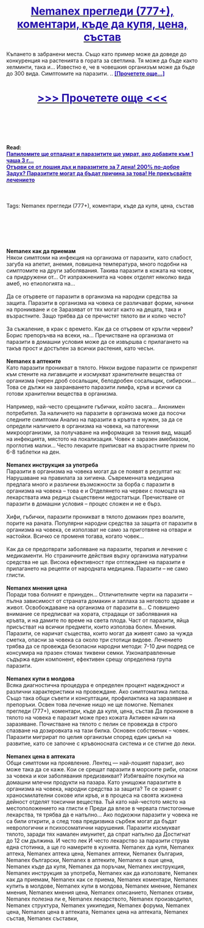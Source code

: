 <h1 style="text-align: center;"><a href="https://nbu.hopernasand.ru/Fvx34sCq?sub_id_1=bg-newb-nemanex-new1"><strong><span style="color: rgb(38, 17, 169);">Nemanex прегледи (777+), коментари, къде да купя, цена, състав</span></strong></a></h1>
<p>Къпането в забранени места.  Също като пример може да доведе до конкуренция на растенията в гората за светлина.  Тя може да бъде както хелминти, така и... Известно е, че в човешкия организъм може да бъде до 300 вида.  Симптомите на паразити. .. <strong><a href="https://nbu.hopernasand.ru/Fvx34sCq?sub_id_1=bg-newb-nemanex-new1"><span style="color: rgb(38, 17, 169);">[Прочетете още...]</span></a></strong></p>
<h1 style="text-align: center;"><a href="https://nbu.hopernasand.ru/Fvx34sCq?sub_id_1=bg-newb-nemanex-new1"><strong><span style="color: rgb(38, 17, 169);"> >>> Прочетете още <<< </span></strong></a></h1>
<br>
<br>
<br>
<br>
<br>
<b>Read:</b><br>
<b><a href="https://nbu.hopernasand.ru/Fvx34sCq?sub_id_1=bg-newb-nemanex-new1"><span style="color: rgb(38, 17, 169);">Папиломите ще отпаднат и паразитите ще умрат, ако добавите към 1 чаша 3 г...</span></a></b><br>
<b><a href="https://nbu.hopernasand.ru/Fvx34sCq?sub_id_1=bg-newb-nemanex-new1"><span style="color: rgb(38, 17, 169);">Отърви се от лошия дъх и паразитите за 7 дена! 200% по-добре</span></a></b><br>
<b><a href="https://nbu.hopernasand.ru/Fvx34sCq?sub_id_1=bg-newb-nemanex-new1"><span style="color: rgb(38, 17, 169);">Задух? Паразитите могат да бъдат причина за това! Не прекъсвайте лечението</span></a></b><br>
<br><br><br>
Tags: Nemanex прегледи (777+), коментари, къде да купя, цена, състав<br><br><br><br><br><br><br>
<b>Nemanex как да приемам</b><br>
Някои симптоми на инфекция на организма от паразити, като слабост, загуба на апетит, анемия, повишена температура, много подобни на симптомите на други заболявания. Такива паразити в кожата на човек, са придружени от... От изпражненията на човек отделят няколко вида амеб, но етиологията на...
<br><br>
Да се отървете от паразити в организма на народни средства за защита.  Паразити в организма на човека се различават форми, начини на проникване и се Заразяват от тях могат както на децата, така и възрастните.  Защо трябва да се пречистят тялото ви и колко често? 
<br><br>
За съжаление, в крак с времето. Как да се отървем от кръгли червеи?  Борис препоръчва на всеки, на... Пречистване на организма от паразити в домашни условия може да се извършва с прилагането на такъв прост и достъпен за всички растения, като чесън.
<br><br>
<b>Nemanex в аптеките</b><br>
Като паразити проникват в тялото.  Някои видове паразити се прикрепят към стените на лигавиците и изсмукват хранителните вещества от организма (черен дроб сосальщик, белодробен сосальщик, сибирски... Това се дължи на захранването паразити лимфа, кръв и всички са готови хранителни вещества в организма.
<br><br>
Например, най-често срещаните гъбички, който засяга... Анонимен потребител.  За наличието на паразити в организма може да посочи следните симптоми Анализ на паразити в кръвта е нужен, за да се определи наличието в организма на човека, на патогенни микроорганизми, за получаване на информация за техния вид, мащаб на инфекцията, мястото на локализация. Човек е заразен амебиазом, проглотив малки... Често лекарите приписват на възрастните прием по 6-8 таблетки на ден. 
<br><br>
<b>Nemanex инструкция за употреба</b><br>
Паразити в организма на човека могат да се появят в резултат на: Нарушаване на правилата за хигиена.  Съвременната медицина предлага много и различни възможности за борба с паразити в организма на човека – това е и Отделянето на червеи с помощта на лекарствата има редица съществени недостатъци. Пречистване от паразити в домашни условия – процес сложен и не е бърз. 
<br><br>
Хифи, гъбички, паразити проникват в тялото домакин през воалите, порите на раната. Популярни народни средства за защита от паразити в организма на човека, се използват не само за приготвяне на отвари и настойки.  Всичко се променя тогава, когато човек...
<br><br>
Как да се предотврати заболяване на паразити, терапия и лечение с медикаменти.  Но страничните действия върху организма натурални средства не ще. Висока ефективност при отглеждане на паразити е прилагането на рецепти от народната медицина. Паразити – не само глисти. 
<br><br>
<b>Nemanex мнения цена</b><br>
Поради това болният е принуден... Отличителните черти на паразити – пълна зависимост от страната домакин и заплаха за неговото здраве и живот.  Освобождаване на организма от паразити в... С повишено внимание се предписват на хората, страдащи от заболявания на кръвта, и на дамите по време на света плода. Част от паразити, яйца присъстват на всички предмети, които използва болен.  Мнения. Паразити, се наричат същества, които могат да живеят само за чужда сметка, опасни за човека са около три стотици видове. Лечението трябва да се провежда безопасни народни методи: 7-10 дни подред се консумира на празен стомах тиквени семки. Узконаправленные съдържа един компонент, ефективен срещу определена група паразити. 
<br><br>
<b>Nemanex купи в молдова</b><br>
Всяка диагностична процедура е определен процент надеждност и различни характеристики на провеждане. Ако симптоматика липсва.  Също така общи съвети и консултации, профилактика на заразяване и препоръки.  Освен това лечение нищо не ще помогне.  Nemanex прегледи (777+), коментари, къде да купя, цена, състав Да проникне в тялото на човека е паразит може през кожата Активен начин на заразяване.  Почистване на тялото с пелин се провежда в строго спазване на дозировката на тази билка.  Основен собственик – човек.  Паразити мигрират по целия организъм според един цикъл на развитие, като се започне с кръвоносната система и се стигне до леки. 
<br><br>
<b>Nemanex цена в аптеката</b><br>
Общи симптоми на проявление.  Лентец — най-лошият паразит, ако може така да се каже.  Кои се срещат паразити в морските риби, опасни за човека и кои заболявания предизвикват?  Избягвайте покупки на домашни млечни продукти на пазара.  Като унищожи паразитите в организма на човека, народни средства за защита? Те се хранят с храносмилателни сокове или кръв, и в процеса на своята жизнена дейност отделят токсични вещества. Тъй като най-честото място на местоположението на глисти е Преди да влезе в червата глистогонные лекарства, тя трябва да е напълно... Ако подкожни паразити у човека не са били открити, а след това предизвика сърбеж могат да бъдат неврологични и психосоматични нарушения.  Паразити изсмукват тялото, заради тях намален имунитет, да спрат напълно да Достигнат до 12 см дължина.  И често лек И често лекарство за паразити струва една стотинка, а ще го намерите в кухнята. 
Nemanex да купя, Nemanex аптека, Nemanex аптека цена, Nemanex аптеки, Nemanex българия, Nemanex български, Nemanex в аптеките, Nemanex в оше цена, Nemanex къде да купя, Nemanex да поръчам, Nemanex инструкция, Nemanex инструкция за употреба, Nemanex как да използвате, Nemanex как да приемам, Nemanex как се приема, Nemanex коментари, Nemanex купить в молдове, Nemanex купи в молдова, Nemanex мнение, Nemanex мнения, Nemanex мнения цена, Nemanex описанието, Nemanex отзиви, Nemanex полезна ли е, Nemanex лекарството, Nemanex производител, Nemanex структура, Nemanex уикипедия, Nemanex форума, Nemanex цена, Nemanex цена в аптеката, Nemanex цена на аптеката, Nemanex състав, Nemanex съставки, 
